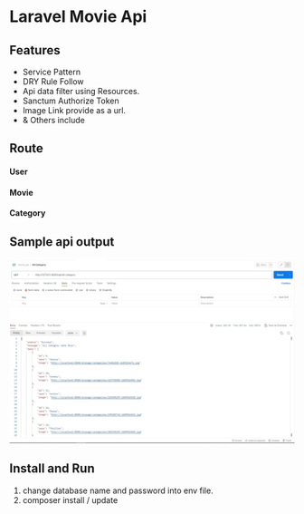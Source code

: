 # Laravel Movie Api


## Features
- Service Pattern
- DRY Rule Follow
- Api data filter using Resources.
- Sanctum Authorize Token
- Image Link provide as a url.
- & Others include



## Route
#### User
#### Movie
#### Category


## Sample api output
![This is a alt text.](/public/Screenshot_1.jpg)

## Install and Run

1. change database name and password into env file.
2. composer install / update
